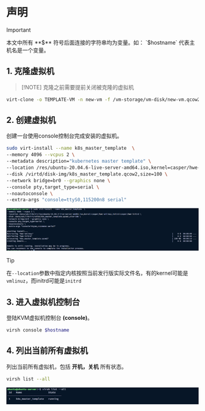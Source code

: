 # 声明

> [!IMPORTANT]
> 本文中所有 **$** 符号后面连接的字符串均为变量。如：
> `$hostname` 代表主机名是一个变量。
>

## 1. 克隆虚拟机
>
> [!NOTE]
> 克隆之前需要提前关闭被克隆的虚拟机

```bash
virt-clone -o TEMPLATE-VM -n new-vm -f /vm-storage/vm-disk/new-vm.qcow2
```

## 2. 创建虚拟机

创建一台使用console控制台完成安装的虚拟机。

```bash
sudo virt-install --name k8s_master_template  \
--memory 4096 --vcpus 2 \
--metadata description="kubernetes master template" \
--location /res/ubuntu-20.04.6-live-server-amd64.iso,kernel=casper/hwe-vmlinuz,initrd=casper/hwe-initrd \
--disk /virtd/disk-img/k8s_master_template.qcow2,size=100 \
--network bridge=br0 --graphics none \
--console pty,target_type=serial \
--noautoconsole \
--extra-args "console=ttyS0,115200n8 serial"
```

![install](/KVM/img/1.png)
> [!TIP]
> 在`--location`参数中指定内核按照当前发行版实际文件名，有的kernel可能是`vmlinuz`，而initrd可能是`initrd`

## 3. 进入虚拟机控制台

登陆KVM虚拟机控制台 **(console)**。

```bash
virsh console $hostname
```

## 4. 列出当前所有虚拟机

列出当前所有虚拟机，包括 **开机，关机** 所有状态。

```bash
virsh list --all
```

![list](/KVM/img/2.png)
